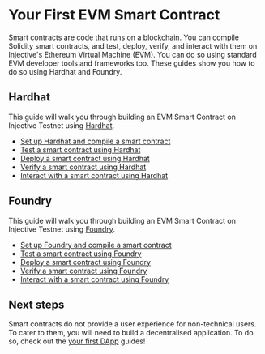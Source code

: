 # Your First EVM Smart Contract

Smart contracts are code that runs on a blockchain.
You can compile Solidity smart contracts,
and test, deploy, verify, and interact with them on Injective's Ethereum Virtual Machine (EVM).
You can do so using standard EVM developer tools and frameworks too.
These guides show you how to do so using Hardhat and Foundry.

## Hardhat

This guide will walk you through building an EVM Smart Contract on Injective Testnet using [Hardhat](https://hardhat.org/).

* [Set up Hardhat and compile a smart contract](./compile-hardhat.md)
* [Test a smart contract using Hardhat](./test-hardhat.md)
* [Deploy a smart contract using Hardhat](./deploy-hardhat.md)
* [Verify a smart contract using Hardhat](./verify-hardhat.md)
* [Interact with a smart contract using Hardhat](./interact-hardhat.md)

## Foundry

This guide will walk you through building an EVM Smart Contract on Injective Testnet using [Foundry](https://getfoundry.sh/).

* [Set up Foundry and compile a smart contract](./compile-foundry.md)
* [Test a smart contract using Foundry](./test-foundry.md)
* [Deploy a smart contract using Foundry](./deploy-foundry.md)
* [Verify a smart contract using Foundry](./verify-foundry.md)
* [Interact with a smart contract using Foundry](./interact-foundry.md)

## Next steps

Smart contracts do not provide a user experience for non-technical users.
To cater to them, you will need to build a decentralised application.
To do so, check out the [your first DApp](../dapps/README.md) guides!

